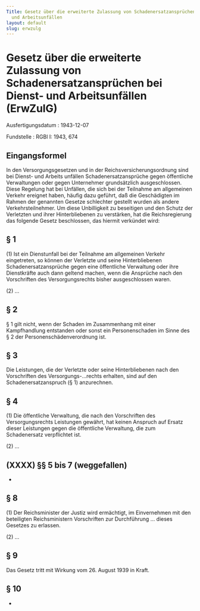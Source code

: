```yaml
---
Title: Gesetz über die erweiterte Zulassung von Schadenersatzansprüchen bei Dienst-
  und Arbeitsunfällen
layout: default
slug: erwzulg
---
```


# Gesetz über die erweiterte Zulassung von Schadenersatzansprüchen bei Dienst- und Arbeitsunfällen (ErwZulG)

Ausfertigungsdatum
:   1943-12-07

Fundstelle
:   RGBl I: 1943, 674



## Eingangsformel

In den Versorgungsgesetzen und in der Reichsversicherungsordnung sind
bei Dienst-
und Arbeits             unfällen Schadenersatzansprüche gegen
öffentliche Verwaltungen oder gegen Unternehmer grundsätzlich
ausgeschlossen. Diese Regelung hat bei Unfällen, die sich bei der
Teilnahme am allgemeinen Verkehr ereignet haben, häufig dazu geführt,
daß die Geschädigten im Rahmen der genannten Gesetze schlechter
gestellt wurden als andere Verkehrsteilnehmer. Um diese Unbilligkeit
zu beseitigen und den Schutz der Verletzten und ihrer Hinterbliebenen
zu verstärken, hat die Reichsregierung das folgende Gesetz
beschlossen, das hiermit verkündet wird:


## § 1

(1) Ist ein Dienstunfall bei der Teilnahme am allgemeinen Verkehr
eingetreten, so können der Verletzte und seine Hinterbliebenen
Schadenersatzansprüche gegen eine öffentliche Verwaltung oder ihre
Dienstkräfte auch dann geltend machen, wenn die Ansprüche nach den
Vorschriften des Versorgungsrechts bisher ausgeschlossen waren.

(2) ...


## § 2

§ 1 gilt nicht, wenn der Schaden im Zusammenhang mit einer
Kampfhandlung entstanden
oder sonst ein Personenschaden im Sinne des § 2 der
Personenschädenverordnung              ist.


## § 3

Die Leistungen, die der Verletzte oder seine Hinterbliebenen nach den
Vorschriften des Versorgungs-...rechts erhalten, sind auf den
Schadenersatzanspruch (§ 1) anzurechnen.


## § 4

(1) Die öffentliche Verwaltung, die nach den Vorschriften des
Versorgungsrechts Leistungen gewährt, hat keinen Anspruch auf Ersatz
dieser Leistungen gegen die öffentliche Verwaltung, die zum
Schadenersatz verpflichtet ist.

(2) ...


## (XXXX) §§ 5 bis 7 (weggefallen)

-


## § 8

(1) Der
Reichsminister der Justiz              wird ermächtigt, im
Einvernehmen mit den beteiligten
Reichsministern              Vorschriften zur Durchführung ... dieses
Gesetzes zu erlassen.

(2) ...


## § 9

Das Gesetz tritt mit Wirkung vom 26. August 1939 in Kraft.


## § 10

-

